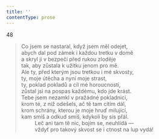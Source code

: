 ```yaml
---
title: ''
contentType: prose
---
```


48

> Co jsem se nastaral, když jsem měl odejet,  
> abych dal pod zámek i každou tretku v domě  
> a skryl ji v bezpečí před rukou zloděje  
> tak, aby zůstala k užitku jenom pro mě.  
> Ale ty, před kterým jsou tretkou i mé skvosty,  
> ty, moje útěcha a nyní moje strast,  
> ty, poklad pokladů a cíl mé horoucnosti,  
> zůstal jsi na pospas každému, kdo jde krást.  
> Tebe jsem nezamkl v pražádné pokladnici,  
> krom té, z níž odešels, ač tě tam cítím dál,  
> krom schrány, kterou je moje hruď milující,  
> kam smíš a odkud smíš, kdykoli by sis přál.  
>          Leč ani tam tě nic, bojím se, neuhlídá —  
>          vždyť pro takový skvost se i ctnost na lup vydá!
